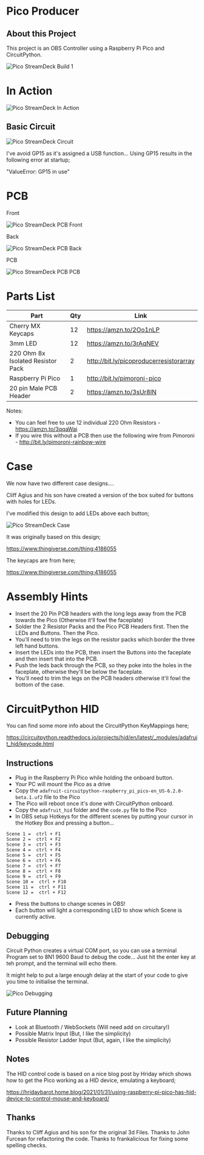 # Pico Producer

## About this Project

This project is an OBS Controller using a Raspberry Pi Pico and CircuitPython.

![Pico StreamDeck Build 1](images/finishedbuild3.jpg "Raspberry Pi Pico StreamDeck Build 1")

# In Action

![Pico StreamDeck In Action](images/animation2.gif "Raspberry Pi Pico StreamDeck In Action")

## Basic Circuit

![Pico StreamDeck Circuit](images/circuit.png "Raspberry Pi Pico StreamDeck Circuit")

I've avoid GP15 as it's assigned a USB function... Using GP15 results in the following error at startup;

"ValueError: GP15 in use"

# PCB

Front

![Pico StreamDeck PCB Front](pcb/Images/Front-3d.png "Raspberry Pi Pico StreamDeck PCB - Front")

Back

![Pico StreamDeck PCB Back](pcb/Images/Back-3d.png "Raspberry Pi Pico StreamDeck PCB - Back")

PCB

![Pico StreamDeck PCB PCB](pcb/Images/PCB.png "Raspberry Pi Pico StreamDeck PCB")

# Parts List


| Part | Qty | Link |
|------|-----|------|
| Cherry MX Keycaps | 12 | https://amzn.to/2Oo1nLP |
| 3mm LED | 12 | https://amzn.to/3rAqNEV |
| 220 Ohm 8x Isolated Resistor Pack | 2 | http://bit.ly/picoproducerresistorarray |
| Raspberry Pi Pico | 1 | http://bit.ly/pimoroni-pico |
| 20 pin Male PCB Header | 2 | https://amzn.to/3sUr8lN |

Notes: 

- You can feel free to use 12 individual 220 Ohm Resistors - https://amzn.to/3qqaWai
- If you wire this without a PCB then use the following wire from Pimoroni - http://bit.ly/pimoroni-rainbow-wire

# Case

We now have two different case designs....

Cliff Agius and his son have created a version of the box suited for buttons with holes for LEDs.

I've modified this design to add LEDs above each button;

![Pico StreamDeck Case](images/3dmodel.png "Raspberry Pi Pico StreamDeck Case")

It was originally based on this design;

https://www.thingiverse.com/thing:4186055

The keycaps are from here;

https://www.thingiverse.com/thing:4186055

# Assembly Hints

- Insert the 20 Pin PCB headers with the long legs away from the PCB towards the Pico (Otherwise it'll fowl the faceplate)
- Solder the 2 Resistor Packs and the Pico PCB Headers first. Then the LEDs and Buttons. Then the Pico.
- You'll need to trim the legs on the resistor packs which border the three left hand buttons.
- Insert the LEDs into the PCB, then insert the Buttons into the faceplate and then insert that into the PCB.
- Push the leds back through the PCB, so they poke into the holes in the faceplate, otherwise they'll be below the faceplate.
- You'll need to trim the legs on the PCB headers otherwise it'll fowl the bottom of the case.


# CircuitPython HID

You can find some more info about the CircuitPython KeyMappings here;

https://circuitpython.readthedocs.io/projects/hid/en/latest/_modules/adafruit_hid/keycode.html

## Instructions

- Plug in the Raspberry Pi Pico while holding the onboard button.
- Your PC will mount the Pico as a drive
- Copy the `adafruit-circuitpython-raspberry_pi_pico-en_US-6.2.0-beta.1.uf2` file to the Pico
- The Pico will reboot once it's done with CircuitPython onboard.
- Copy the `adafruit_hid` folder and the `code.py` file to the Pico
- In OBS setup Hotkeys for the different scenes by putting your cursor in the Hotkey Box and pressing a button...

```
Scene 1 =  ctrl + F1
Scene 2 =  ctrl + F2
Scene 3 =  ctrl + F3
Scene 4 =  ctrl + F4
Scene 5 =  ctrl + F5
Scene 6 =  ctrl + F6
Scene 7 =  ctrl + F7
Scene 8 =  ctrl + F8
Scene 9 =  ctrl + F9
Scene 10 =  ctrl + F10
Scene 11 =  ctrl + F11
Scene 12 =  ctrl + F12
```

- Press the buttons to change scenes in OBS!
- Each button will light a corresponding LED to show which Scene is currently active.

## Debugging

Circuit Python creates a virtual COM port, so you can use a terminal Program set to 8N1 9600 Baud to debug the code... Just hit the enter key at teh prompt, and the terminal will echo there.

It might help to put a large enough delay at the start of your code to give you time to initialise the terminal.

![Pico Debugging](images/debugging.png "Raspberry Pi Pico Debugging")

## Future Planning

- Look at Bluetooth / WebSockets (Will need add on circuitary!)
- Possible Matrix Input (But, I like the simplicity)
- Possible Resistor Ladder Input (But, again, I like the simplicity)

## Notes

The HID control code is based on a nice blog post by Hriday which shows how to get the Pico working as a HID device, emulating a keyboard;

https://hridaybarot.home.blog/2021/01/31/using-raspberry-pi-pico-has-hid-device-to-control-mouse-and-keyboard/

## Thanks

Thanks to Cliff Agius and his son for the original 3d Files.
Thanks to John Furcean for refactoring the code.
Thanks to frankalicious for fixing some spelling checks. 
